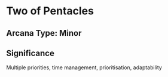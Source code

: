 # Two of Pentacles

## Arcana Type: Minor

## Significance 

Multiple priorities, time management, prioritisation, adaptability
